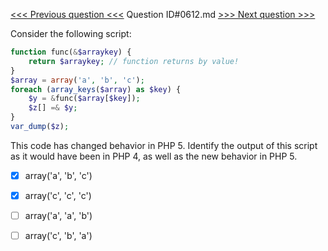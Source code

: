 [<<< Previous question <<<](0611.md)  Question ID#0612.md  [>>> Next question >>>](0613.md) 

Consider the following script:

```php
function func(&$arraykey) {
    return $arraykey; // function returns by value!
}
$array = array('a', 'b', 'c');
foreach (array_keys($array) as $key) {
    $y = &func($array[$key]);
    $z[] =& $y;
}
var_dump($z);
```
This code has changed behavior in PHP 5. Identify the output of this script as it would have been in PHP 4, as well as the new behavior in PHP 5.

- [x]  array('a', 'b', 'c')

- [x]  array('c', 'c', 'c')

- [ ]  array('a', 'a', 'b')

- [ ]  array('c', 'b', 'a')

